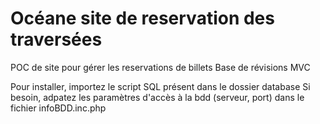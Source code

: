 # Océane site de reservation des traversées
POC de site pour gérer les reservations de billets 
Base de révisions MVC

Pour installer, importez le script SQL présent dans le dossier database
Si besoin, adpatez les paramètres d'accès à la bdd (serveur, port) dans le fichier infoBDD.inc.php


